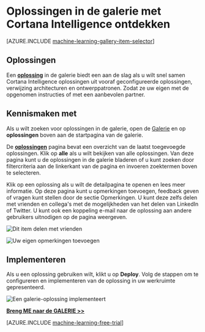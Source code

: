 <properties
    pageTitle="Cortana Intelligence galerie oplossingen | Microsoft Azure"
    description="Ontdek de oplossingen in de galerie met Cortana Intelligence."
    services="machine-learning"
    documentationCenter=""
    authors="garyericson"
    manager="jhubbard"
    editor="cgronlun"/>

<tags
    ms.service="machine-learning"
    ms.workload="data-services"
    ms.tgt_pltfrm="na"
    ms.devlang="na"
    ms.topic="article"
    ms.date="10/13/2016"
    ms.author="roopalik;garye"/>


# <a name="discover-solutions-in-the-cortana-intelligence-gallery"></a>Oplossingen in de galerie met Cortana Intelligence ontdekken

[AZURE.INCLUDE [machine-learning-gallery-item-selector](../../includes/machine-learning-gallery-item-selector.md)]

## <a name="solutions"></a>Oplossingen

Een **[oplossing](https://gallery.cortanaintelligence.com/solutions)** in de galerie biedt een aan de slag als u wilt snel samen Cortana Intelligence oplossingen uit vooraf geconfigureerde oplossingen, verwijzing architecturen en ontwerppatronen.
Zodat ze uw eigen met de opgenomen instructies of met een aanbevolen partner.  


## <a name="discover"></a>Kennismaken met

  Als u wilt zoeken voor oplossingen in de galerie, open de [Galerie](http://gallery.cortanaintelligence.com) en op **oplossingen** 
 boven aan de startpagina van de galerie.

 De **[oplossingen](https://gallery.cortanaintelligence.com/solutions)** 
 pagina bevat een overzicht van de laatst toegevoegde oplossingen.
Klik op **alle** als u wilt bekijken van alle oplossingen.
Van deze pagina kunt u de oplossingen in de galerie bladeren of u kunt zoeken door filtercriteria aan de linkerkant van de pagina en invoeren zoektermen boven te selecteren.

 Klik op een oplossing als u wilt de detailpagina te openen en lees meer informatie. Op deze pagina kunt u opmerkingen toevoegen, feedback geven of vragen kunt stellen door de sectie Opmerkingen. U kunt deze zelfs delen met vrienden en collega's met de mogelijkheden van het delen van LinkedIn of Twitter. U kunt ook een koppeling e-mail naar de oplossing aan andere gebruikers uitnodigen op de pagina weergeven.

![Dit item delen met vrienden](media\machine-learning-gallery-how-to-use-contribute-publish\share-links.png)

![Uw eigen opmerkingen toevoegen](media\machine-learning-gallery-how-to-use-contribute-publish\comments.png)

## <a name="deploy"></a>Implementeren

Als u een oplossing gebruiken wilt, klikt u op **Deploy**. Volg de stappen om te configureren en implementeren van de oplossing in uw werkruimte gepresenteerd.

![Een galerie-oplossing implementeert](media\machine-learning-gallery-solutions\deploy-solution.png)



**[Breng ME naar de GALERIE >>](http://gallery.cortanaintelligence.com)**

[AZURE.INCLUDE [machine-learning-free-trial](../../includes/machine-learning-free-trial.md)]
